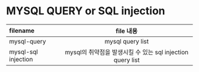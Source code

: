 # MYSQL QUERY or SQL injection

|filename|file 내용|
|:---|:---:|
|mysql-query|mysql query list|
|mysql-sql injection |mysql의 취약점을 발생시킬 수 있는 sql injection query list|